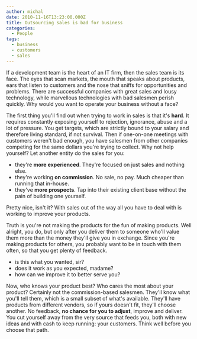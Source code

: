 ```yaml
---
author: michal
date: 2010-11-16T13:23:00.000Z
title: Outsourcing sales is bad for business
categories:
  - People
tags:
  - business
  - customers
  - sales
---
```


If a development team is the heart of an IT firm, then the sales team is its face. The eyes that scan markets, the mouth that speaks about products, ears that listen to customers and the nose that sniffs for opportunities and problems. There are successful companies with great sales and lousy technology, while marvellous technologies with bad salesmen perish quickly. Why would you want to operate your business without a face?

The first thing you'll find out when trying to work in sales is that it's __hard__. It requires constantly exposing yourself to rejection, ignorance, abuse and a lot of pressure. You get targets, which are strictly bound to your salary and therefore living standard, if not survival. Then if one-on-one meetings with customers weren't bad enough, you have salesmen from other companies competing for the same dollars you're trying to collect. Why not help yourself? Let another entity do the sales for you:

- they're __more experienced__. They're focused on just sales and nothing else.
- they're working __on commission__. No sale, no pay. Much cheaper than running that in-house.
- they've __more prospects__. Tap into their existing client base without the pain of building one yourself.

Pretty nice, isn't it? With sales out of the way all you have to deal with is working to improve your products.

Truth is you're not making the products for the fun of making products. Well alright, you do, but only after you deliver them to someone who'll value them more than the money they'll give you in exchange. Since you're making products for others, you probably want to be in touch with them often, so that you get plenty of feedback.

- is this what you wanted, sir?
- does it work as you expected, madame?
- how can we improve it to better serve you?

Now, who knows your product best? Who cares the most about your product? Certainly not the commission-based salesmen. They'll know what you'll tell them, which is a small subset of what's available. They'll have products from different vendors, so if yours doesn't fit, they'll choose another. No feedback, __no chance for you to adjust__, improve and deliver. You cut yourself away from the very source that feeds you, both with new ideas and with cash to keep running: your customers. Think well before you choose that path.
